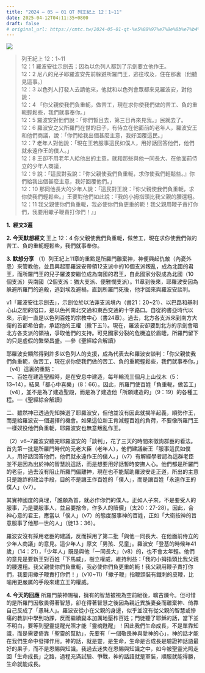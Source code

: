 ```yaml
---
title: "2024 – 05 – 01 QT 列王紀上 12：1~11"
date: 2025-04-12T04:11:35+0800
draft: false
# original_url: https://cmtc.tw/2024-05-01-qt-%e5%88%97%e7%8e%8b%e7%b4%80%e4%b8%8a-12%ef%bc%9a111
---
```


![](/images/qt.jpg)
> 列王紀上 12：1\~11  
> 12：1 羅波安往示劍去；因為以色列人都到了示劍要立他作王。  
> 12：2 尼八的兒子耶羅波安先前躲避所羅門王，逃往埃及，住在那裏（他聽見這事。）  
> 12：3 以色列人打發人去請他來，他就和以色列會眾都來見羅波安，對他說：  
> 12：4 「你父親使我們負重軛，做苦工，現在求你使我們做的苦工、負的重軛輕鬆些，我們就事奉你。」  
> 12：5 羅波安對他們說：「你們暫且去，第三日再來見我。」民就去了。  
> 12：6 羅波安之父所羅門在世的日子，有侍立在他面前的老年人，羅波安王和他們商議，說：「你們給我出個甚麼主意，我好回覆這民。」  
> 12：7 老年人對他說：「現在王若服事這民如僕人，用好話回答他們，他們就永遠作王的僕人。」  
> 12：8 王卻不用老年人給他出的主意，就和那些與他一同長大、在他面前侍立的少年人商議，  
> 12：9 說：「這民對我說：『你父親使我們負重軛，求你使我們輕鬆些。』你們給我出個甚麼主意，我好回覆他們。」  
> 12：10 那同他長大的少年人說：「這民對王說：『你父親使我們負重軛，求你使我們輕鬆些。』王要對他們如此說：『我的小拇指頭比我父親的腰還粗。  
> 12：11 我父親使你們負重軛，我必使你們負更重的軛！我父親用鞭子責打你們，我要用蠍子鞭責打你們！』」

**1.  經文3遍**

**2. 今天默想經文**
王上 12：4 你父親使我們負重軛，做苦工，現在求你使我們做的苦工、負的重軛輕鬆些，我們就事奉你。

**3. 默想分享**
（1）列王紀上11章的重點是所羅門離棄神，神便興起仇敵（內憂外患）來管教他，並且興起耶羅波安帶領12支派中的10個支派叛亂，成為北國的君王，而所羅門王的兒子羅波安繼位成為南國的君王，自此國家分裂成為北國（10個支派）與南國（2個支派：猶大支派、便雅憫支派）。11章到後來，耶羅波安因為躲避所羅門的追殺，逃到埃及避禍，直到所羅門死後，他才回來與羅波安談判。

v1「羅波安往示劍去」，示劍位於以法蓮支派境內（書21：20\~21）、以巴路和基利心山之間的隘口，是以色列南北交通和東西交通的十字路口。自從約書亞時代以來，示劍一直是以色列百姓的宗教中心（書24章）。過去，北方各支派來到南方大衛的首都希伯侖，承認他的王權（撒下五1）。現在，羅波安卻要到北方的示劍會晤北方各支派的領袖，爭取他們的支持。可見國家分裂的危機迫於眉睫，所羅門留下的只是虛假的繁榮昌盛。—參《聖經綜合解讀》

耶羅波安顯然得到許多以色列人的支援，成為代表去和羅波安談判：「你父親使我們負重軛，做苦工，現在求你使我們做的苦工、負的重軛輕鬆些，我們就事奉你。」（v4）這裏的重點：  
一、百姓在建造聖殿時，是在安息中建造，每年輪流三個月上山伐木（5：13\~14），結果「都心中喜樂」（8：66）。因此，所羅門使百姓「負重軛，做苦工」（v4），並不是為了建造聖殿，而是為了建造他「所願建造的」（9：19）的各種工程。—《聖經綜合解讀》

二、雖然神已透過先知揀選了耶羅波安，但他並沒有因此就揭竿起義，順勢作王，而是給羅波安一個選擇的機會。如果這位新王肯減輕百姓的負荷，不要像所羅門王一樣奴役他們負重軛，耶羅波安也無意叛亂作王。

（2）v6\~7羅波安聽完耶羅波安的「談判」，花了三天的時間來徵詢群臣的看法。首先第一批是所羅門時代的元老大臣（老年人），他們建議新王「服事這民如僕人，用好話回答他們，他們就永遠作王的僕人。」（v7）有解經學者認為這群老臣並不是因為出於神的智慧說這話，而是想要用好話暫時安撫人心。他們都是所羅門的老臣，過去沒有阻止所羅門偏離神，現在也不能幫助羅波安走正道，所出的主意只是詭詐的政治手段，目的不是讓王作百姓的「僕人」，而是讓百姓「永遠作王的僕人」（v7）。

其實神國度的真理，「誰願為首，就必作你們的僕人。正如人子來，不是要受人的服事，乃是要服事人，並且要捨命，作多人的贖價」（太20：27-28）。因此，合神心意的君王，應當以「僕人」（v7）的態度服事神的百姓，正如「大衛按神的旨意服事了他那一世的人」（徒13：36）。

羅波安沒有採用老臣的建議，反而採用了第二批「與他一同長大、在他面前侍立的少年人商議」的意見。這少年人」原文「男孩、兒童」。羅波安「登基的時候年41歲」（14：21），「少年人」既是與他「一同長大」（v8）的，也不會太年輕。他們的意見是要新王對百姓「下馬威」，樹立權威，維持利益：「我的小拇指頭比我父親的腰還粗。我父親使你們負重軛，我必使你們負更重的軛！我父親用鞭子責打你們，我要用蠍子鞭責打你們！」（v10\~11）「蠍子鞭」指鞭頭裝有鐵刺的皮鞭，比喻用更嚴厲的手段來建立王的權威。

**4. 今天的回應**
所羅門蒙神賜福，擁有的智慧被視為空前絕後，曠古爍今。但可惜的是所羅門因敬畏得著智慧，卻在得著智慧之後因為親近異族妻妾而離棄神、倚靠自己反成了「愚昧人」。羅波安從小在父親的身邊，似乎並沒有從父親的智慧或慘痛的教訓中學到功課，反而繼續變本加厲地壓柞百姓；門徒聽了耶穌的話，當下並不明白，要等到聖靈提醒光照才能「靈魂甦醒」！因此我們生命成長，不是單靠知識，而是需要倚靠「聖靈的幫助」，先要有「一個敬畏神與愛神的心」，神的話才能在我們生命中發揮作用。神的話，就是靈，是生命，生命是否成長是驗證神話語最好的果子，而不是恩賜與知識。我過去迷失在恩賜與知識之中，如今被聖靈光照走回「生命成長」之路，過程充滿試驗、爭戰，神的話語就是軍裝，順服就能得勝，生命就能成長。
